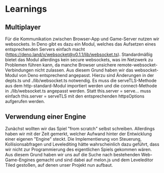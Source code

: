 # Learnings

## Multiplayer
Für die Kommunikation zwischen Browser-App und Game-Server nutzen wir websockets. In Deno gibt es dazu ein Modul, welches das Aufsetzen eines entsprechenden Servers einfach macht (https://deno.land/x/websocket@v0.1.1/lib/websocket.ts). Standardmäßig bietet das Modul allerdings kein secure websockets, was im Netzwerk zu Problemen führen kann, da manche Browser unsichere remote-websocket-Verbindungen nicht zulassen.
Aus diesem Grund haben wir das websocket-Modul von Deno entsprechend angepasst.
Hierzu sind Änderungen in der depts.ts und ./lib/websocket.ts notwendig. Es muss die serveTLS-Methode aus dem http-standard-Modul importiert werden und die connect-Methode in ./lib/websocket.ts angepasst werden. Statt this.server = serve... muss einfach this.server = serveTLS mit den entsprechenden httpsOptions aufgerufen werden.

## Verwendung einer Engine
Zunächst wollten wir das Spiel "from scratch" selbst schreiben. Allerdings haben wir mit der Zeit gemerkt, welcher Aufwand hinter der Entwicklung einer eigenen "Engine" steckt. Die Implementierung von Steuerung, Kollisionsabfragen und Levelediting hätte wahrscheinlich dazu geführt, dass wir nicht zur Programmierung des eigentlichen Spiels gekommen wären. Aus diesem Grund haben wir uns auf die Suche nach bestehenden Web-Game-Engines gemacht und sind dabei auf melon.js und dem Leveleditor Tiled gestoßen, auf denen unser Projekt nun aufbaut.
